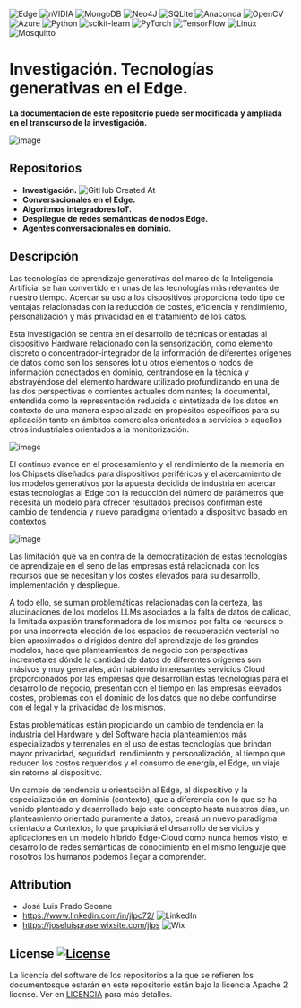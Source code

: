 ![Edge](https://img.shields.io/badge/Edge-0078D7?style=for-the-badge&logo=Microsoft-edge&logoColor=white) ![nVIDIA](https://img.shields.io/badge/cuda-000000.svg?style=for-the-badge&logo=nVIDIA&logoColor=green)
![MongoDB](https://img.shields.io/badge/MongoDB-%234ea94b.svg?style=for-the-badge&logo=mongodb&logoColor=white) ![Neo4J](https://img.shields.io/badge/Neo4j-008CC1?style=for-the-badge&logo=neo4j&logoColor=white) ![SQLite](https://img.shields.io/badge/sqlite-%2307405e.svg?style=for-the-badge&logo=sqlite&logoColor=white) ![Anaconda](https://img.shields.io/badge/Anaconda-%2344A833.svg?style=for-the-badge&logo=anaconda&logoColor=white) ![OpenCV](https://img.shields.io/badge/opencv-%23white.svg?style=for-the-badge&logo=opencv&logoColor=white) ![Azure](https://img.shields.io/badge/azure-%230072C6.svg?style=for-the-badge&logo=microsoftazure&logoColor=white) ![Python](https://img.shields.io/badge/python-3670A0?style=for-the-badge&logo=python&logoColor=ffdd54) ![scikit-learn](https://img.shields.io/badge/scikit--learn-%23F7931E.svg?style=for-the-badge&logo=scikit-learn&logoColor=white) ![PyTorch](https://img.shields.io/badge/PyTorch-%23EE4C2C.svg?style=for-the-badge&logo=PyTorch&logoColor=white) ![TensorFlow](https://img.shields.io/badge/TensorFlow-%23FF6F00.svg?style=for-the-badge&logo=TensorFlow&logoColor=white) ![Linux](https://img.shields.io/badge/Linux-FCC624?style=for-the-badge&logo=linux&logoColor=black) ![Mosquitto](https://img.shields.io/badge/mosquitto-%233C5280.svg?style=for-the-badge&logo=eclipsemosquitto&logoColor=white) 

# Investigación. Tecnologías generativas en el Edge. 
**La documentación de este repositorio puede ser modificada y ampliada en el transcurso de la investigación.**

![image](https://github.com/user-attachments/assets/c79511ff-c4b9-440e-8568-a0cffe1cf6e5)

## Repositorios
- **Investigación.** ![GitHub Created At](https://img.shields.io/github/created-at/ciudadano72/documentacion)
- **Conversacionales en el Edge.**
- **Algoritmos integradores IoT.**
- **Despliegue de redes semánticas de nodos Edge.**
- **Agentes conversacionales en dominio.**

## Descripción

Las tecnologías de aprendizaje generativas del marco de la Inteligencia Artificial se han convertido en unas de las tecnologías más relevantes de nuestro tiempo. Acercar su uso a los dispositivos proporciona todo tipo de ventajas relacionadas con la reducción de costes, eficiencia y rendimiento, personalización y más privacidad en el tratamiento de los datos.

Esta investigación se centra en el desarrollo de técnicas orientadas al dispositivo Hardware relacionado con la sensorización, como elemento discreto o concentrador-integrador de la información de diferentes orígenes de datos como son los sensores Iot u otros elementos o nodos de información conectados en dominio, centrándose en la técnica y abstrayéndose del elemento hardware utilizado profundizando en una de las dos perspectivas o corrientes actuales dominantes; la documental, entendida como la representación reducida o sintetizada de los datos en contexto de una manera especializada en propósitos específicos para su aplicación tanto en ámbitos comerciales orientados a servicios o aquellos otros industriales orientados a la monitorización.

![image](https://github.com/user-attachments/assets/3ceaac98-e26e-4221-ab7d-9558d2bb53cc)

El continuo avance en el procesamiento y el rendimiento de la memoria en los Chipsets diseñados para dispositivos periféricos y el acercamiento de los modelos generativos por la apuesta decidida de industria en acercar estas tecnologías al Edge con la reducción del número de parámetros que necesita un modelo para ofrecer resultados precisos confirman este cambio de tendencia y nuevo paradigma orientado a dispositivo basado en contextos.

![image](https://github.com/user-attachments/assets/f2d0c2f4-a6de-49b3-9aeb-3e4c59dd7918)

Las limitación que va en contra de la democratización de estas tecnologías de aprendizaje en el seno de las empresas está relacionada con los recursos que se necesitan y los costes elevados para su desarrollo, implementación y despliegue.

A todo ello, se suman problemáticas relacionadas con la certeza, las alucinaciones de los modelos LLMs asociados a la falta de datos de calidad, la limitada expasión transformadora de los mismos por falta de recursos o por una incorrecta elección de los espacios de recuperación vectorial no bien aproximados o dirigidos dentro del aprendizaje de los grandes modelos, hace que planteamientos de negocio con perspectivas incremetales dónde la cantidad de datos de diferentes orígenes son másivos y muy generales, aún habiendo interesantes servicios Cloud proporcionados por las empresas que desarrollan estas tecnologías para el desarrollo de negocio, presentan con el tiempo en las empresas elevados costes, problemas con el dominio de los datos que no debe confundirse con el legal y la privacidad de los mismos.

Estas problemáticas están propiciando un cambio de tendencia en la industria del Hardware y del Software hacia planteamientos más especializados y terrenales en el uso de estas tecnologías que brindan mayor privacidad, seguridad, rendimiento y personalización, al tiempo que reducen los costos requeridos y el consumo de energía, el Edge, un viaje sin retorno al dispositivo.

Un cambio de tendencia u orientación al Edge, al dispositivo y la especialización en dominio (contexto), que a diferencia con lo que se ha venido planteado y desarrollado bajo este concepto hasta nuestros días, un planteamiento orientado puramente a datos, creará un nuevo paradigma orientado a Contextos, lo que propiciará el desarrollo de servicios y aplicaciones en un modelo híbrido Edge-Cloud como nunca hemos visto; el desarrollo de redes semánticas de conocimiento en el mismo lenguaje que nosotros los humanos podemos llegar a comprender.

## Attribution
- José Luis Prado Seoane
- https://www.linkedin.com/in/jlpc72/ ![LinkedIn](https://img.shields.io/badge/linkedin-%230077B5.svg?style=for-the-badge&logo=linkedin&logoColor=white)
- https://joseluisprase.wixsite.com/jlps ![Wix](https://img.shields.io/badge/wix-000?style=for-the-badge&logo=wix&logoColor=white)

## License [![License](https://img.shields.io/badge/License-Apache_2.0-blue.svg)](https://opensource.org/licenses/Apache-2.0)
La licencia del software de los repositorios a la que se refieren los documentosque estarán en este repositorio están bajo la licencia Apache 2 license. Ver en [LICENCIA](LICENSE) para más detalles.
